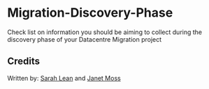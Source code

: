 # Migration-Discovery-Phase
Check list on information you should be aiming to collect during the discovery phase of your Datacentre Migration project


## Credits
Written by: [Sarah Lean](http://uk.linkedin.com/in/sazlean) and [Janet Moss](https://www.linkedin.com/in/janet-moss-41737720/)

